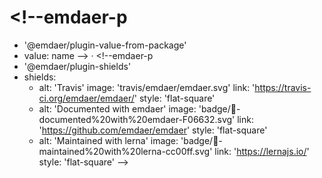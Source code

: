 # <!--emdaer-p
  - '@emdaer/plugin-value-from-package'
  - value: name
--> · <!--emdaer-p
  - '@emdaer/plugin-shields'
  - shields:
      - alt: 'Travis'
        image: 'travis/emdaer/emdaer.svg'
        link: 'https://travis-ci.org/emdaer/emdaer/'
        style: 'flat-square'
      - alt: 'Documented with emdaer'
        image: 'badge/📓-documented%20with%20emdaer-F06632.svg'
        link: 'https://github.com/emdaer/emdaer'
        style: 'flat-square'
      - alt: 'Maintained with lerna'
        image: 'badge/🐉-maintained%20with%20lerna-cc00ff.svg'
        link: 'https://lernajs.io/'
        style: 'flat-square'
-->
<!--emdaer-p
  - '@emdaer/plugin-value-from-package'
  - value: description
-->
<!-- toc -->
<!--emdaer-p
  - '@emdaer/plugin-import'
  - path: .emdaer/README/what-is-emdaer.md
-->
<!--emdaer-p
  - '@emdaer/plugin-import'
  - path: .emdaer/README/how-emdaer-works.md
-->
<!--emdaer-p
  - '@emdaer/plugin-import'
  - path: .emdaer/README/adding-emdaer-to-your-project.md
-->
<!--emdaer-p
  - '@emdaer/plugin-import'
  - path: .emdaer/README/core-plugins.md
    runEmdaer: true
-->
<!--emdaer-p
  - '@emdaer/plugin-import'
  - path: .emdaer/README/core-transforms.md
    runEmdaer: true
-->
<!--emdaer-p
  - '@emdaer/plugin-import'
  - path: .emdaer/README/ast-parsing.md
    runEmdaer: true
-->
<!--emdaer-p
  - '@emdaer/plugin-import'
  - path: .emdaer/README/contributing.md
    runEmdaer: true
-->
<!--emdaer-p
  - '@emdaer/plugin-import'
  - path: .emdaer/README/license.md
    runEmdaer: true
-->
<!--emdaer-t
  - '@emdaer/transform-prettier'
  - options:
      config: ./prettier.config.js
-->
<!--emdaer-t
  - '@emdaer/transform-smartypants'
  - options: q
-->
<!--emdaer-t
  - '@emdaer/transform-table-of-contents'
-->
